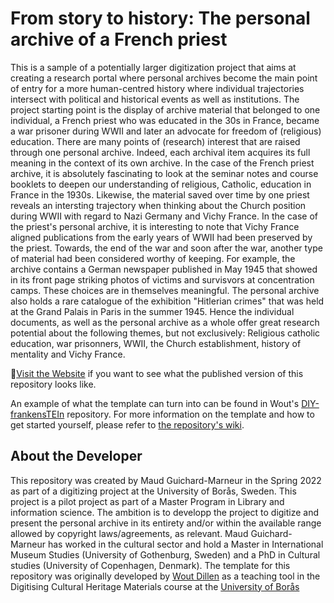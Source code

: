 # From story to history: The personal archive of a French priest

This is a sample of a potentially larger digitization project that aims at creating a
research portal where personal archives become the main point of entry for a more
human-centred history where individual trajectories intersect with political and historical events as well as institutions. The project starting point is the display
               of archive material that belonged to one individual, a French priest who was educated
               in the 30s in France, became a war prisoner during WWII and later an advocate for
               freedom of (religious) education. There are many points of (research) interest that
               are raised through one personal archive. Indeed, each archival item acquires its full
               meaning in the context of its own archive. In the case of the French priest archive, it is
               absolutely fascinating to look at the seminar notes and course booklets to deepen our
               understanding of religious, Catholic, education in France in the 1930s. Likewise, the
               material saved over time by one priest reveals an intersting trajectory when thinking
               about the Church position during WWII with regard to Nazi Germany and Vichy France.
               In the case of the priest's personal archive, it is interesting to note that Vichy France
               aligned publications from the early years of WWII had been preserved by the priest.
               Towards, the end of the war and soon after the war, another type of material had been
               considered worthy of keeping. For example, the archive contains a German newspaper
               published in May 1945 that showed in its front page striking photos of victims and
               survisvors at concentration camps. These choices are in themselves meaningful. The personal archive also holds a rare catalogue
               of the exhibition "Hitlerian crimes" that was held at the Grand Palais in Paris in
               the summer 1945. Hence the individual documents, as well as the personal archive as a
               whole offer great research potential about the following themes, but not exclusively:
               Religious catholic education, war prisonners, WWII, the Church establishment, history
               of mentality and Vichy France.


🚀[Visit the Website](https://woutdln.github.io/DCHM-template/) if you want to see what the published version of this repository looks like.

An example of what the template can turn into can be found in Wout's [DIY-frankensTEIn](https://woutdln.github.io/DIY-frankensTEIn/index.html) repository.
For more information on the template and how to get started yourself, please refer to [the repository's wiki](https://github.com/WoutDLN/DCHM-template/wiki).  

## About the Developer
This repository was created by Maud Guichard-Marneur in the Spring 2022 as part of a digitizing project at the University of Borås, Sweden. This project is a pilot project as part of a Master Program in Library and information science.
The ambition is to developp the project to digitize and present the personal archive in its entirety and/or within the available range allowed by copyright laws/agreements, as relevant.
Maud Guichard-Marneur has worked in the cultural sector and hold a Master in International Museum Studies (University of Gothenburg, Sweden) and a PhD in Cultural studies (University of Copenhagen, Denmark). 
The template for this repository was originally developed by [Wout Dillen](https://github.com/WoutDLN) as a teaching tool in the Digitising Cultural Heritage Materials course at the [University of Borås](https://www.hb.se/)
